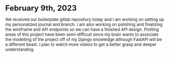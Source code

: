 <font size= "5">**February 9th, 2023**</font>

<font size= "2"> We received our boilerplate gitlab repository today and I am working on setting up my personalized journal and branch.
I am also working on polishing and finalizing the wireframe and API endpoints so we can have a finished API design. Plotting areas of this
project have been semi-difficult since my brain wants to associate the modelling of the project off of my Django knowledge although FastAPI
will be a different beast. I plan to watch more videos to get a better grasp and deeper understanding.</font>
